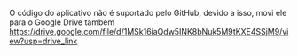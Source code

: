 O código do aplicativo não é suportado pelo GitHub, devido a isso, movi ele para o Google Drive também
https://drive.google.com/file/d/1MSk16iaQdw5INK8bNuk5M9tKXE4SSjM9/view?usp=drive_link
